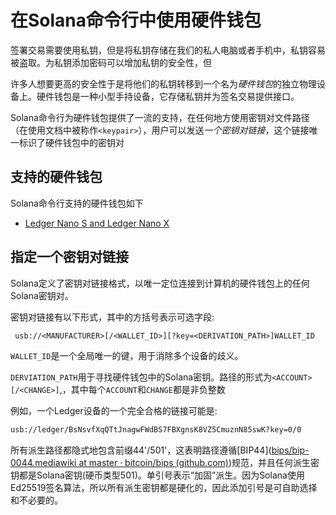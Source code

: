 # 在Solana命令行中使用硬件钱包

签署交易需要使用私钥，但是将私钥存储在我们的私人电脑或者手机中，私钥容易被盗取。为私钥添加密码可以增加私钥的安全性，但

许多人想要更高的安全性于是将他们的私钥转移到一个名为*硬件钱包*的独立物理设备上。硬件钱包是一种小型手持设备，它存储私钥并为签名交易提供接口。

Solana命令行为硬件钱包提供了一流的支持，在任何地方使用密钥对文件路径（在使用文档中被称作`<keypair>`），用户可以发送*一个密钥对链接*，这个链接唯一标识了硬件钱包中的密钥对



## 支持的硬件钱包[](#支持的硬件钱包)

Solana命令行支持的硬件钱包如下

- [Ledger Nano S and Ledger Nano X](https://docs.solanalabs.com/cli/wallets/hardware/ledger)



## 指定一个密钥对链接[](#指定一个密钥对)

Solana定义了密钥对链接格式，以唯一定位连接到计算机的硬件钱包上的任何Solana密钥对。

 密钥对链接有以下形式，其中的方括号表示可选字段:

```txt
 usb://<MANUFACTURER>[/<WALLET_ID>][?key=<DERIVATION_PATH>]WALLET_ID
```

`WALLET_ID`是一个全局唯一的键，用于消除多个设备的歧义。

`DERVIATION_PATH`用于寻找硬件钱包中的Solana密钥。路径的形式为`<ACCOUNT>[/<CHANGE>]`,，其中每个`ACCOUNT`和`CHANGE`都是非负整数

例如，一个Ledger设备的一个完全合格的链接可能是:

```txt
usb://ledger/BsNsvfXqQTtJnagwFWdBS7FBXgnsK8VZ5CmuznN85swK?key=0/0
```

所有派生路径都隐式地包含前缀44'/501'，这表明路径遵循[BIP44]([bips/bip-0044.mediawiki at master · bitcoin/bips (github.com)](https://github.com/bitcoin/bips/blob/master/bip-0044.mediawiki))规范，并且任何派生密钥都是Solana密钥(硬币类型501)。单引号表示“加固”派生。因为Solana使用Ed25519签名算法，所以所有派生密钥都是硬化的，因此添加引号是可自助选择和不必要的。



